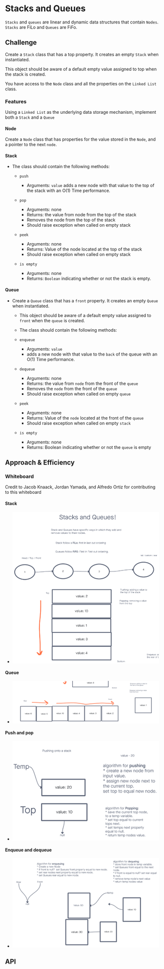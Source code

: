 # Stacks and Queues

`Stacks` and `queues` are linear and dynamic data structures that contain `Nodes`. `Stacks` are FiLo and `Queues` are FiFo.

## Challenge

Create a `Stack` class that has a top property. It creates an empty `Stack` when instantiated.

This object should be aware of a default empty value assigned to top when the stack is created.

You have access to the `Node` class and all the properties on the `Linked List` class.

### Features

Using a `Linked List` as the underlying data storage mechanism, implement both a `Stack` and a `Queue`

#### Node

Create a `Node` class that has properties for the value stored in the `Node`, and a pointer to the next `node`.

#### Stack

- The class should contain the following methods:

  - `push`
    - Arguments: `value`
    adds a new node with that value to the top of the stack with an O(1) Time performance.

  - `pop`
    - Arguments: none
    - Returns: the value from node from the top of the stack
    - Removes the node from the top of the stack
    - Should raise exception when called on empty stack

  - `peek`
    - Arguments: none
    - Returns: Value of the node located at the top of the stack
    - Should raise exception when called on empty stack

  - `is empty`
    - Arguments: none
    - Returns: `Boolean` indicating whether or not the stack is empty.

#### Queue

- Create a `Queue` class that has a `front` property. It creates an empty `Queue` when instantiated.

  - This object should be aware of a default empty value assigned to `front` when the `queue` is created.
  - The class should contain the following methods:

  - `enqueue`
    - Arguments: `value`
    - adds a new node with that value to the `back` of the queue with an O(1) Time performance.

  - `dequeue`
    - Arguments: none
    - Returns: the value from `node` from the front of the `queue`
    - Removes the `node` from the front of the `queue`
    - Should raise exception when called on empty `queue`

  - `peek`
    - Arguments: none
    - Returns: Value of the `node` located at the front of the `queue`
    - Should raise exception when called on empty `stack`

  - `is empty`
    - Arguments: none
    - Returns: Boolean indicating whether or not the `queue` is empty

## Approach & Efficiency
<!-- What approach did you take? Why? What is the Big O space/time for this approach? -->

### Whiteboard
Credit to Jacob Knaack, Jordan Yamada, and Alfredo Ortiz for contributing to this whiteboard
#### Stack

- ![Stack](./images/stack.png "Stack")

#### Queue

- ![Queue](./images/queue.png "Queue")

#### Push and pop

- ![Push and pop](./images/push-pop.png "Push and pop")

#### Enqueue and dequeue

- ![Enqueue and dequeue](./images/enqueue-dequeue.png "Enqueue and dequeue")

## API
<!-- Description of each method publicly available to your Stack and Queue-->
